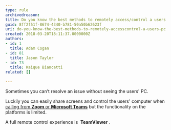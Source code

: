 ```yaml
---
type: rule
archivedreason: 
title: Do you know the best methods to remotely access/control a users PC?
guid: 8ff2f51f-8674-4340-b781-50a50b62623f
uri: do-you-know-the-best-methods-to-remotely-accesscontrol-a-users-pc
created: 2018-03-20T18:11:37.0000000Z
authors:
- id: 1
  title: Adam Cogan
- id: 81
  title: Jason Taylor
- id: 73
  title: Kaique Biancatti
related: []

---
```


Sometimes you can’t resolve an issue without seeing the users' PC.

Luckily you can easily share screens and control the users' computer when [calling from  **Zoom** or  **Microsoft Teams**](/_layouts/15/FIXUPREDIRECT.ASPX?WebId=3dfc0e07-e23a-4cbb-aac2-e778b71166a2&amp;TermSetId=07da3ddf-0924-4cd2-a6d4-a4809ae20160&amp;TermId=6d77ed73-bb6a-4127-a371-268d8de4ef51) but the functionality on the platforms is limited.

<!--endintro-->

A full remote control experience is  **TeamViewer** .
